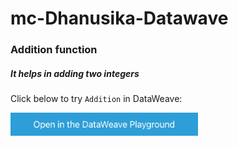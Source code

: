 # mc-Dhanusika-Datawave

### Addition function
##### It helps in adding two integers
Click below to try `Addition` in DataWeave:

<a href="https://dataweave.mulesoft.com/learn/playground?projectMethod=GHRepo&repo=/MuleCraft/mc-Dhanusika-Datawave/tree/main/add"><img width="300" src="/image/dwplayground-button.png"></a>
